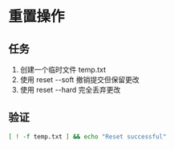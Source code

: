 # 重置操作

## 任务
1. 创建一个临时文件 temp.txt
2. 使用 reset --soft 撤销提交但保留更改
3. 使用 reset --hard 完全丢弃更改

## 验证
```bash
[ ! -f temp.txt ] && echo "Reset successful"
```
